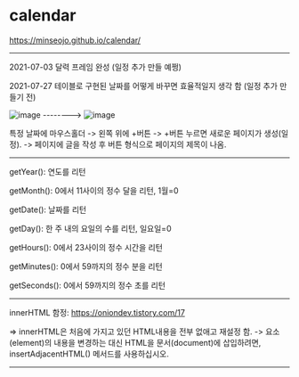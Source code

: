 # calendar
https://minseojo.github.io/calendar/

***
2021-07-03 달력 프레임 완성 (일정 추가 만들 예쩡)

2021-07-27 테이블로 구현된 날짜를 어떻게 바꾸면 효율적일지 생각 함 (일정 추가 만들기 전)

![image](https://user-images.githubusercontent.com/64322765/127111947-55f38c0f-44bb-433d-a889-1d0fdb228576.png) --------> ![image](https://user-images.githubusercontent.com/64322765/127111786-51d35e01-e424-48f9-acf8-1794366e21de.png)

특정 날짜에 마우스홀더 -> 왼쪽 위에 +버튼 -> +버튼 누르면 새로운 페이지가 생성(일정). -> 페이지에 글을 작성 후 버튼 형식으로 페이지의 제목이 나옴.

***
getYear():	연도를 리턴

getMonth():	0에서 11사이의 정수 달을 리턴, 1월=0

getDate():	날짜를 리턴

getDay(): 한 주 내의 요일의 수를 리턴, 일요일=0

getHours():	0에서 23사이의 정수 시간을 리턴

getMinutes():	0에서 59까지의 정수 분을 리턴

getSeconds():	0에서 59까지의 정수 초를 리턴
***
innerHTML 함정: https://oniondev.tistory.com/17 

=> innerHTML은 처음에 가지고 있던 HTML내용을 전부 없애고 재설정 함. -> 요소(element)의 내용을 변경하는 대신 HTML을 문서(document)에 삽입하려면, insertAdjacentHTML() 메서드를 사용하십시오.
***
